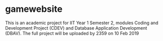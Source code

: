 # gamewebsite

This is an academic project for IIT Year 1 Semester 2, modules Coding and Development Project (CDEV) and Database Application Development (DBAV).
The full project will be uploaded by 2359 on 10 Feb 2019
